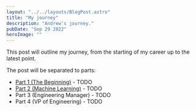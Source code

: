 ```yaml
---
layout: "../../layouts/BlogPost.astro"
title: "My journey"
description: "Andrew's journey."
pubDate: "Sep 29 2022"
heroImage: ""
---
```


This post will outline my journey, from the starting of my career up to the latest point.

The post will be separated to parts:

* [Part 1 (The Beginning)](/blog/my-journey-1) - TODO
* [Part 2 (Machine Learning)](/blog/my-journey-2) - TODO
* Part 3 (Engineering Manager) - TODO
* Part 4 (VP of Engineering) - TODO
